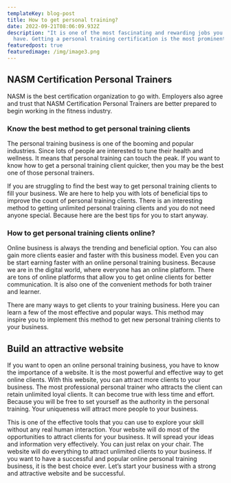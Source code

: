 ```yaml
---
templateKey: blog-post
title: How to get personal training?
date: 2022-09-21T08:06:09.932Z
description: "It is one of the most fascinating and rewarding jobs you will ever
  have. Getting a personal training certification is the most prominent step. "
featuredpost: true
featuredimage: /img/image3.png
---
```

## NASM Certification Personal Trainers 

NASM is the best certification organization to go with. Employers also agree and trust that NASM Certification Personal Trainers are better prepared to begin working in the fitness industry.

### Know the best method to get personal training clients

The personal training business is one of the booming and popular industries. Since lots of people are interested to tune their health and wellness. It means that personal training can touch the peak. If you want to know how to get a personal training client quicker, then you may be the best one of those personal trainers.

If you are struggling to find the best way to get personal training clients to fill your business. We are here to help you with lots of beneficial tips to improve the count of personal training clients. There is an interesting method to getting unlimited personal training clients and you do not need anyone special. Because here are the best tips for you to start anyway.

### How to get personal training clients online?

Online business is always the trending and beneficial option. You can also gain more clients easier and faster with this business model. Even you can be start earning faster with an online personal training business. Because we are in the digital world, where everyone has an online platform. There are tons of online platforms that allow you to get online clients for better communication. It is also one of the convenient methods for both trainer and learner.

There are many ways to get clients to your training business. Here you can learn a few of the most effective and popular ways. This method may inspire you to implement this method to get new personal training clients to your business. 

## Build an attractive website

If you want to open an online personal training business, you have to know the importance of a website. It is the most powerful and effective way to get online clients. With this website, you can attract more clients to your business. The most professional personal trainer who attracts the client can retain unlimited loyal clients. It can become true with less time and effort. Because you will be free to set yourself as the authority in the personal training. Your uniqueness will attract more people to your business. 

This is one of the effective tools that you can use to explore your skill without any real human interaction. Your website will do most of the opportunities to attract clients for your business. It will spread your ideas and information very effectively. You can just relax on your chair. The website will do everything to attract unlimited clients to your business. If you want to have a successful and popular online personal training business, it is the best choice ever. Let’s start your business with a strong and attractive website and be successful.